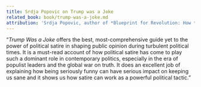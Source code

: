 ```yaml
---
title: Srdja Popovic on Trump was a Joke
related_book: book/trump-was-a-joke.md
attribution: 'Srdja Popovic, author of *Blueprint for Revolution: How to Use Rice Pudding, Lego Men, and Other Nonviolent Techniques to Galvanize Communities, Overthrow Dictators, or Simply Change the World*'
---
```

“*Trump Was a Joke* offers the best, most-comprehensive guide yet to the power of political satire in shaping public opinion during turbulent political times. It is a must-read account of how political satire has come to play such a dominant role in contemporary politics, especially in the era of populist leaders and the global war on truth. It does an excellent job of explaining how being seriously funny can have serious impact on keeping us sane and it shows us how satire can work as a powerful political tactic.”